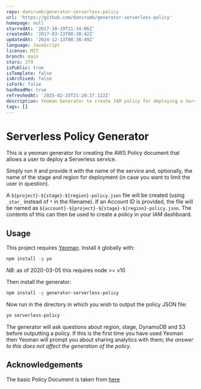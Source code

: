 ```yaml
---
repo: dancrumb/generator-serverless-policy
url: 'https://github.com/dancrumb/generator-serverless-policy'
homepage: null
starredAt: '2017-10-19T21:34:06Z'
createdAt: '2017-03-13T00:30:42Z'
updatedAt: '2024-12-13T08:38:49Z'
language: JavaScript
license: MIT
branch: main
stars: 279
isPublic: true
isTemplate: false
isArchived: false
isFork: false
hasReadMe: true
refreshedAt: '2025-02-25T21:20:37.122Z'
description: Yeoman Generator to create IAM policy for deploying a Serverless service
tags: []
---
```


# Serverless Policy Generator

This is a yeoman generator for creating the AWS Policy document that
allows a user to deploy a Serverless service.

Simply run it and provide it with the name of the service and, optionally,
the name of the stage and region for deployment (in case you want to limit the user
in question).

A `${project}-${stage}-${region}-policy.json` file will be created (using `_star_` instead of `*`
in the filename). If an Account ID is provided, the file will be named as `${account}-${project}-${stage}-${region}-policy.json`.
The contents of this can then be used to create a policy in your IAM dashboard.

## Usage

This project requires [Yeoman](https://yeoman.io). Install it globally with:

```bash
npm install -g yo
```

_NB_: as of 2020-03-05 this requires node >= v10

Then install the generator:

```bash
npm install -y generator-serverless-policy
```

Now run in the directory in which you wish to output the policy JSON file:

```bash
yo serverless-policy
```

The generator will ask questions about region, stage, DynamoDB and S3 before outputting a policy. If this is the first time you have used Yeoman then Yeoman will prompt you about sharing analytics with them; _the answer to this does not affect the generation of the policy_.

## Acknowledgements

The basic Policy Document is taken from [here](https://github.com/serverless/serverless/issues/1439#issuecomment-268434517)
